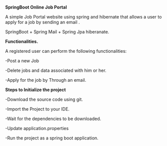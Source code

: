 **SpringBoot Online Job Portal**


A simple Job Portal website using spring and hibernate  that allows a user to apply for a job by sending an email .

SpringBoot + Spring Mail + Spring Jpa hiberanate.


**Functionalities.**

A registered user can perform the following functionalities:

 -Post a new Job
 
 -Delete jobs and data associated with him or her.
 
 
 -Apply for the job by Through an email.
 
 **Steps to Initialize the project**
 
 -Download the source code using git.
 
  -Import the Project to your IDE.
  
  -Wait for the dependencies to be downloaded.
  
  -Update application.properties
  
  -Run the project as a spring boot application.
 
 

